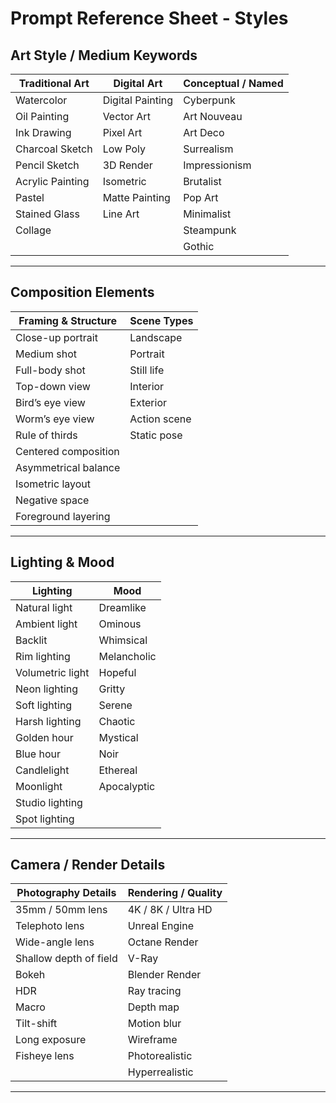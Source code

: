 # Prompt Reference Sheet - Styles

## Art Style / Medium Keywords

| Traditional Art    | Digital Art        | Conceptual / Named     |
|--------------------|--------------------|-------------------------|
| Watercolor         | Digital Painting   | Cyberpunk              |
| Oil Painting       | Vector Art         | Art Nouveau            |
| Ink Drawing        | Pixel Art          | Art Deco               |
| Charcoal Sketch    | Low Poly           | Surrealism             |
| Pencil Sketch      | 3D Render          | Impressionism          |
| Acrylic Painting   | Isometric          | Brutalist              |
| Pastel             | Matte Painting     | Pop Art                |
| Stained Glass      | Line Art           | Minimalist             |
| Collage            |                    | Steampunk              |
|                    |                    | Gothic                 |

---

## Composition Elements

| Framing & Structure     | Scene Types      |
|-------------------------|------------------|
| Close-up portrait       | Landscape         |
| Medium shot             | Portrait          |
| Full-body shot          | Still life        |
| Top-down view           | Interior          |
| Bird’s eye view         | Exterior          |
| Worm’s eye view         | Action scene      |
| Rule of thirds          | Static pose       |
| Centered composition    |                   |
| Asymmetrical balance    |                   |
| Isometric layout        |                   |
| Negative space          |                   |
| Foreground layering     |                   |

---

## Lighting & Mood

| Lighting             | Mood             |
|----------------------|------------------|
| Natural light        | Dreamlike        |
| Ambient light        | Ominous          |
| Backlit              | Whimsical        |
| Rim lighting         | Melancholic      |
| Volumetric light     | Hopeful          |
| Neon lighting        | Gritty           |
| Soft lighting        | Serene           |
| Harsh lighting       | Chaotic          |
| Golden hour          | Mystical         |
| Blue hour            | Noir             |
| Candlelight          | Ethereal         |
| Moonlight            | Apocalyptic      |
| Studio lighting      |                  |
| Spot lighting        |                  |

---

## Camera / Render Details

| Photography Details        | Rendering / Quality     |
|----------------------------|--------------------------|
| 35mm / 50mm lens           | 4K / 8K / Ultra HD       |
| Telephoto lens             | Unreal Engine            |
| Wide-angle lens            | Octane Render            |
| Shallow depth of field     | V-Ray                    |
| Bokeh                      | Blender Render           |
| HDR                        | Ray tracing              |
| Macro                      | Depth map                |
| Tilt-shift                 | Motion blur              |
| Long exposure              | Wireframe                |
| Fisheye lens               | Photorealistic           |
|                            | Hyperrealistic           |

---
